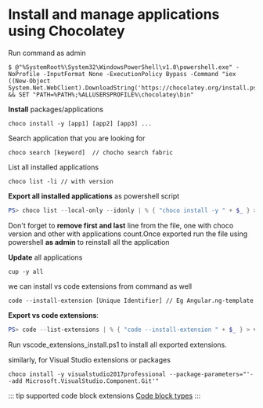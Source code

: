 # Install and manage applications using Chocolatey

Run command as admin
``` batch
$ @"%SystemRoot%\System32\WindowsPowerShell\v1.0\powershell.exe" -NoProfile -InputFormat None -ExecutionPolicy Bypass -Command "iex ((New-Object System.Net.WebClient).DownloadString('https://chocolatey.org/install.ps1'))" && SET "PATH=%PATH%;%ALLUSERSPROFILE%\chocolatey\bin"

```

**Install** packages/applications
``` batch
choco install -y [app1] [app2] [app3] ...
```

Search application that you are looking for
``` batch
choco search [keyword]  // chocho search fabric
```

List all installed applications
``` batch
choco list -li // with version
```

**Export all installed applications** as powershell script
``` powershell
PS> choco list --local-only --idonly | % { "choco install -y " + $_ } > choco_install.ps1 
```
Don't forget to **remove first and last** line from the file, one with choco version and other with applications count.Once exported run the file using powershell **as admin** to reinstall all the application

**Update** all applications
``` batch
cup -y all
```

we can install vs code extensions from command as well
``` batch
code --install-extension [Unique Identifier] // Eg Angular.ng-template
```

**Export vs code extensions**:
``` powershell
PS> code --list-extensions | % { "code --install-extension " + $_ } > vscode_extensions_install.ps1
```
Run vscode_extensions_install.ps1 to install all exported extensions.

similarly, for Visual Studio extensions or packages
``` batch
choco install -y visualstudio2017professional --package-parameters="'--add Microsoft.VisualStudio.Component.Git'"
``` 

::: tip
supported code block extensions
[Code block types](https://github.com/PrismJS/prism/blob/master/components.json)
:::


